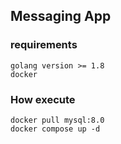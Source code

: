 ## Messaging App

### requirements

    golang version >= 1.8
    docker

### How execute
    docker pull mysql:8.0
    docker compose up -d
